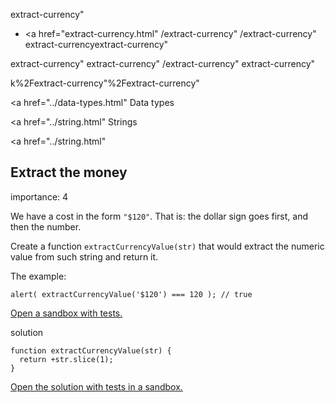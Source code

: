 extract-currency"

- <a href="extract-currency.html"
  /extract-currency"
  /extract-currency"
  extract-currencyextract-currency"

<!-- -->

extract-currency"
extract-currency"
/extract-currency"
extract-currency"

k%2Fextract-currency"%2Fextract-currency" </a>

<a href="../data-types.html" Data types</span></a>

<a href="../string.html" Strings</span></a>

<a href="../string.html"

## Extract the money

<span class="task__importance" title="How important is the task, from 1 to 5">importance: 4</span>

We have a cost in the form `"$120"`. That is: the dollar sign goes first, and then the number.

Create a function `extractCurrencyValue(str)` that would extract the numeric value from such string and return it.

The example:

    alert( extractCurrencyValue('$120') === 120 ); // true

[Open a sandbox with tests.](https://plnkr.co/edit/ZklwF4wYeaFRV8Bi?p=preview)

solution

    function extractCurrencyValue(str) {
      return +str.slice(1);
    }

[Open the solution with tests in a sandbox.](https://plnkr.co/edit/KnPS7b1ocnPQBfw4?p=preview)
